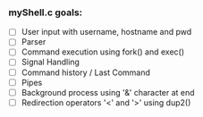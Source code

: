 ### myShell.c goals:
- [ ] User input with username, hostname and pwd
- [ ] Parser
- [ ] Command execution using fork() and exec()
- [ ] Signal Handling
- [ ] Command history / Last Command
- [ ] Pipes
- [ ] Background process using '&' character at end
- [ ] Redirection operators '<' and '>' using dup2()
